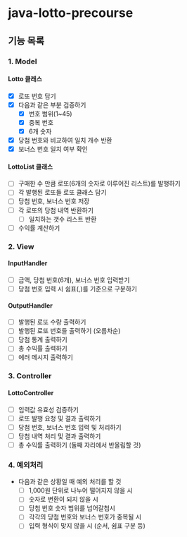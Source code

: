 # java-lotto-precourse

## 기능 목록

### 1. Model
#### Lotto 클래스
- [x] 로또 번호 담기
- [x] 다음과 같은 부분 검증하기
  - [x] 번호 범위(1~45)
  - [x] 중복 번호
  - [x] 6개 숫자
- [x] 당첨 번호와 비교하여 일치 개수 반환
- [x] 보너스 번호 일치 여부 확인
#### LottoList 클래스
- [ ] 구매한 수 만큼 로또(6개의 숫자로 이루어진 리스트)를 발행하기
- [ ] 각 발행된 로또들 로또 클래스 담기
- [ ] 당첨 번호, 보너스 번호 저장
- [ ] 각 로또의 당첨 내역 반환하기
  - [ ] 일치하는 갯수 리스트 반환
- [ ] 수익률 계산하기
### 2. View
#### InputHandler
- [ ] 금액, 당첨 번호(6개), 보너스 번호 입력받기
- [ ] 당첨 번호 입력 시 쉼표(,)를 기준으로 구분하기
#### OutputHandler
- [ ] 발행된 로또 수량 출력하기
- [ ] 발행된 로또 번호들 출력하기 (오름차순)
- [ ] 당첨 통계 출력하기
- [ ] 총 수익률 출력하기
- [ ] 에러 메시지 출력하기

### 3. Controller
#### LottoController
- [ ] 입력값 유효성 검증하기
- [ ] 로또 발행 요청 및 결과 출력하기
- [ ] 당첨 번호, 보너스 번호 입력 및 처리하기
- [ ] 당첨 내역 처리 및 결과 출력하기
- [ ] 총 수익률 출력하기 (둘째 자리에서 반올림할 것)

### 4. 예외처리
- 다음과 같은 상황일 때 예외 처리를 할 것
  - [ ] 1,000원 단위로 나누어 떨어지지 않을 시
  - [ ] 숫자로 변환이 되지 않을 시
  - [ ] 당첨 번호 숫자 범위를 넘어갈첨시
  - [ ] 각각의 당첨 번호와 보너스 번호가 중복될 시
  - [ ] 입력 형식이 맞지 않을 시 (순서, 쉼표 구분 등)